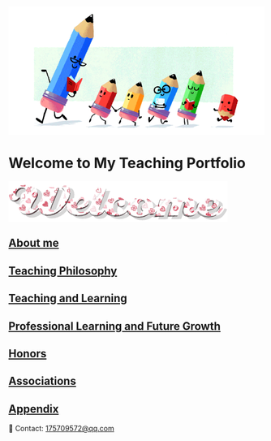 <img src="teacher-gif.gif" align="center"/>

# Welcome to My Teaching Portfolio

<img src="welcome-19.gif" align="center"/>

## [About me](./About.md)

## [Teaching Philosophy](./philosophyb.md)

## [Teaching and Learning](./teachingandlearning1.md)

## [Professional Learning and Future Growth](./professional.md)
  
## [Honors](./honors.md)
  
## [Associations](./associations.md)

## [Appendix](./appendix.md)


📧 Contact:
<175709572@qq.com>
